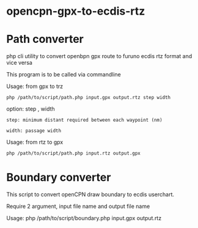 # opencpn-gpx-to-ecdis-rtz
# Path converter

php cli utility to convert openbpn gpx route to furuno ecdis rtz format and vice versa

This program is to be called via commandline

Usage: from gpx to trz

  	php /path/to/script/path.php input.gpx output.rtz step width

option: step , width

	step: minimum distant required between each waypoint (nm)
  
	width: passage width

Usage: from rtz to gpx

  	php /path/to/script/path.php input.rtz output.gpx

# Boundary converter
This script to convert openCPN draw boundary to ecdis userchart.

Require 2 argument, input file name and output file name

Usage: php /path/to/script/boundary.php input.gpx output.rtz
